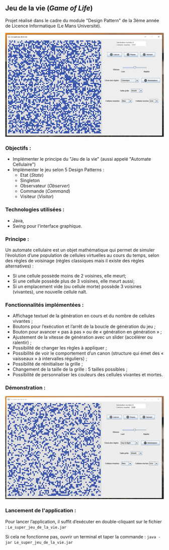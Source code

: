 ## Jeu de la vie (*Game of Life*)
Projet réalisé dans le cadre du module "Design Pattern" de la 3ème année de Licence Informatique (Le Mans Université). 

![capture](doc/capture.png)


### Objectifs :

* Implémenter le principe du "Jeu de la vie" (aussi appelé "Automate Cellulaire")
* Implémenter le jeu selon 5 Design Patterns :
  * Etat (*State*)
  * Singleton
  * Observateur (*Observer*)
  * Commande (*Command*)
  * Visiteur (*Visitor*)

### Technologies utilisées :
* Java,
* Swing pour l'interface graphique.

### Principe :

Un automate cellulaire est un objet mathématique qui permet de simuler l’évolution d’une population de
cellules virtuelles au cours du temps, selon des règles de voisinage (règles classiques mais il existe des règles alternatives) :
* Si une cellule possède moins de 2 voisines, elle meurt;
* Si une cellule possède plus de 3 voisines, elle meurt aussi;
* Si un emplacement vide (ou cellule morte) possède 3 voisines (vivantes), une nouvelle cellule naît.

### Fonctionnalités implémentées :
* Affichage textuel de la génération en cours et du nombre de cellules vivantes ;
* Boutons pour l’exécution et l’arrêt de la boucle de génération du jeu ;
* Bouton pour avancer « pas à pas » ou de « génération en génération » ;
* Ajustement de la vitesse de génération avec un slider (accélérer ou ralentir) ;
* Possibilité de changer les règles à appliquer ;
* Possibilité de voir le comportement d’un canon (structure qui émet des « vaisseaux » à
intervalles réguliers) ;
* Possibilité de réinitialiser la grille ;
* Changement de la taille de la grille : 5 tailles possibles ;
* Possibilité de personnaliser les couleurs des cellules vivantes et mortes.


### Démonstration :

![alt text](doc/demo2.gif)

### Lancement de l'application :
Pour lancer l’application, il suffit d’exécuter en double-cliquant sur le fichier :
 ``Le_super_jeu_de_la_vie.jar``
 
 Si cela ne fonctionne pas, ouvrir un terminal et taper la commande :
 ``java -jar Le_super_jeu_de_la_vie.jar``

